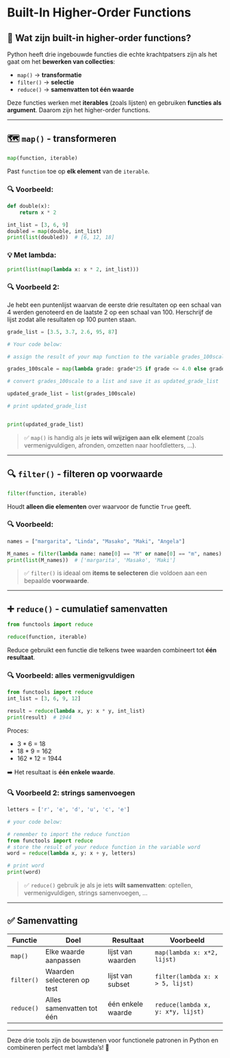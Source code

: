 # Built-In Higher-Order Functions

## 🔧 Wat zijn built-in higher-order functions?
Python heeft drie ingebouwde functies die echte krachtpatsers zijn als het gaat om het **bewerken van collecties**:
- `map()` → **transformatie**
- `filter()` → **selectie**
- `reduce()` → **samenvatten tot één waarde**

Deze functies werken met **iterables** (zoals lijsten) en gebruiken **functies als argument**. Daarom zijn het higher-order functions.

---

## 🗺️ `map()` - transformeren
```python
map(function, iterable)
```

Past `function` toe op **elk element** van de `iterable`.

### 🔍 Voorbeeld:
```python
def double(x):
    return x * 2

int_list = [3, 6, 9]
doubled = map(double, int_list)
print(list(doubled))  # [6, 12, 18]
```

### 💡 Met lambda:
```python
print(list(map(lambda x: x * 2, int_list)))
```
### 🔍 Voorbeeld 2:
Je hebt een puntenlijst waarvan de eerste drie resultaten op een schaal van 4 werden genoteerd en de laatste 2 op een schaal van 100. Herschrijf de lijst zodat alle resultaten op 100 punten staan.

```python
grade_list = [3.5, 3.7, 2.6, 95, 87]

# Your code below:

# assign the result of your map function to the variable grades_100scale

grades_100scale = map(lambda grade: grade*25 if grade <= 4.0 else grade, grade_list)

# convert grades_100scale to a list and save it as updated_grade_list 

updated_grade_list = list(grades_100scale)

# print updated_grade_list


print(updated_grade_list)
```
> ✅ `map()` is handig als je **iets wil wijzigen aan elk element** (zoals vermenigvuldigen, afronden, omzetten naar hoofdletters, ...).

---

## 🔍 `filter()` - filteren op voorwaarde
```python
filter(function, iterable)
```

Houdt **alleen die elementen** over waarvoor de functie `True` geeft.

### 🔍 Voorbeeld:
```python
names = ["margarita", "Linda", "Masako", "Maki", "Angela"]

M_names = filter(lambda name: name[0] == "M" or name[0] == "m", names)
print(list(M_names))  # ['margarita', 'Masako', 'Maki']
```

> ✅ `filter()` is ideaal om **items te selecteren** die voldoen aan een bepaalde **voorwaarde**.

---

## ➕ `reduce()` - cumulatief samenvatten
```python
from functools import reduce
```

```python
reduce(function, iterable)
```

Reduce gebruikt een functie die telkens twee waarden combineert tot **één resultaat**.

### 🔍 Voorbeeld: alles vermenigvuldigen
```python
from functools import reduce
int_list = [3, 6, 9, 12]

result = reduce(lambda x, y: x * y, int_list)
print(result)  # 1944
```

Proces:
- 3 * 6 = 18
- 18 * 9 = 162
- 162 * 12 = 1944

➡️ Het resultaat is **één enkele waarde**.

### 🔍 Voorbeeld 2: strings samenvoegen
```python
letters = ['r', 'e', 'd', 'u', 'c', 'e']

# your code below:

# remember to import the reduce function
from functools import reduce
# store the result of your reduce function in the variable word
word = reduce(lambda x, y: x + y, letters)

# print word
print(word)
````


> ✅ `reduce()` gebruik je als je iets **wilt samenvatten**: optellen, vermenigvuldigen, strings samenvoegen, ...

---

## ✅ Samenvatting
| Functie  | Doel                        | Resultaat          | Voorbeeld                              |
|----------|-----------------------------|---------------------|----------------------------------------|
| `map()`  | Elke waarde aanpassen       | lijst van waarden   | `map(lambda x: x*2, lijst)`            |
| `filter()` | Waarden selecteren op test | lijst van subset    | `filter(lambda x: x > 5, lijst)`       |
| `reduce()` | Alles samenvatten tot één  | één enkele waarde   | `reduce(lambda x, y: x*y, lijst)`      |

---

Deze drie tools zijn de bouwstenen voor functionele patronen in Python en combineren perfect met lambda’s! 🚀



